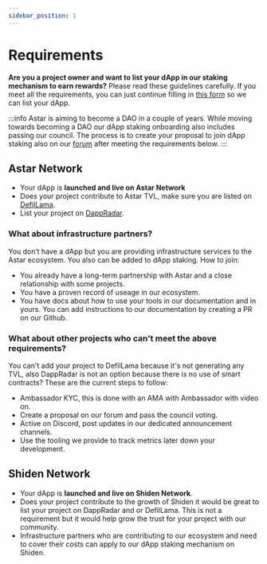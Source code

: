 ```yaml
---
sidebar_position: 1
---
```


# Requirements

**Are you a project owner and want to list your dApp in our staking mechanism to earn rewards?** Please read these guidelines carefully. If you meet all the requirements, you can just continue filling in [this form](https://share.hsforms.com/1UFPFJXq6S1SN-j1lyMrNIgc2ryh) so we can list your dApp.

:::info
Astar is aiming to become a DAO in a couple of years. While moving towards becoming a DAO our dApp staking onboarding also includes passing our council. The process is to create your proposal to join dApp staking also on our [forum](https://forum.astar.network/c/initiatives/dapp-staking-applications/21) after meeting the requirements below.
:::

## Astar Network

- Your dApp is **launched and live on Astar Network**
- Does your project contribute to Astar TVL, make sure you are listed on [DefilLama](../../integrations/dapp-listing/defillama).
- List your project on [DappRadar](../../integrations/dapp-listing/dappradar).

### What about infrastructure partners?

You don’t have a dApp but you are providing infrastructure services to the Astar ecosystem. You also can be added to dApp staking. How to join:

- You already have a long-term partnership with Astar and a close relationship with some projects.
- You have a proven record of useage in our ecosystem.
- You have docs about how to use your tools in our documentation and in yours. You can add instructions to our documentation by creating a PR on our Github.

### What about other projects who can't meet the above requirements?

You can't add your project to DefilLama because it's not generating any TVL, also DappRadar is not an option because there is no use of smart contracts? These are the current steps to follow:

- Ambassador KYC, this is done with an AMA with Ambassador with video on.
- Create a proposal on our forum and pass the council voting.
- Active on Discord, post updates in our dedicated announcement channels.
- Use the tooling we provide to track metrics later down your development.

## Shiden Network

- Your dApp is **launched and live on Shiden Network**.
- Does your project contribute to the growth of Shiden it would be great to list your project on DappRadar and or DefilLama. This is not a requirement but it would help grow the trust for your project with our community.
- Infrastructure partners who are contributing to our ecosystem and need to cover their costs can apply to our dApp staking mechanism on Shiden.
